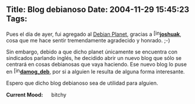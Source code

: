Title: Blog debianoso
Date: 2004-11-29 15:45:23
Tags: 
---
<p>Pues el día de ayer, fui agregado al <a href="http://planet.debian.net/">Debian Planet</a>, gracias a <a href="http://joshuak.livejournal.com/profile"><img width="17" height="17" alt="[info]" src="http://stat.livejournal.com/img/userinfo.gif"/></a><a href="http://joshuak.livejournal.com/"><strong>joshuak</strong></a>, cosa que me hace sentir tremendamente agradecido y honrado. ;-)</p>

<p>Sin embargo, debido a que dicho planet únicamente se encuentra con sindicados parlando inglés, he decidido abrir un nuevo blog que sólo se centrará en cosas debianosas que vaya haciendo. Ese nuevo blog lo puse en <a href="http://damog-deb.livejournal.com/profile"><img width="17" height="17" alt="[info]" src="http://stat.livejournal.com/img/userinfo.gif"/></a><a href="http://damog-deb.livejournal.com/"><strong>damog_deb</strong></a>, por si a alguien le resulta de alguna forma interesante.</p>

<p>Espero que dicho blog debianoso sea de utilidad para alguien.</p>

<p><strong>Current Mood:</strong> <img width="15" height="15" src="http://stat.livejournal.com/img/mood/growf/smileys/angry.gif"/> bitchy</p>
